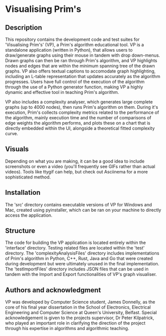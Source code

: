 # Visualising Prim's 


## Description
This repository contains the development code and test suites for 'Visualising Prim's' (VP), a Prim's algorithm educational tool. VP is a standalone application (written in Python), that allows users to draw/generate graphs using their mouse in tandem with drop down-menus. Drawn graphs can then be ran through Prim's algorithm, and VP highlights nodes and edges that are within the minimum spanning tree of the drawn graphs. VP also offers textual captions to accomodate graph highlighting, including an L-table representation that updates accurately as the algorithm progresses. Users have full control of the execution of the algorithm through the use of a Python generator function, making VP a highly dynamic and effective tool in teaching Prim's algorithm.

VP also includes a complexity analyser, which generates large complete graphs (up to 4000 nodes), then runs Prim's algorithm on them. During it's execution, Prim's collects complexity metrics related to the performance of the algorithm, mainly execution time and the number of comparisons of edge weights the algorithm performs, and plots these on a chart that is directly embedded within the UI, alongside a theoretical fitted complexity curve.


## Visuals
Depending on what you are making, it can be a good idea to include screenshots or even a video (you'll frequently see GIFs rather than actual videos). Tools like ttygif can help, but check out Asciinema for a more sophisticated method.


## Installation
The 'src' directory contains executable versions of VP for Windows and Mac, created using pyinstaller, which can be ran on your machine to directly access the application. 


## Structure
The code for building the VP application is located entirely within the 'interface' directory. Testing related files are located within the 'test' directory. The 'complexityAnalysisFiles' directory includes implementations of Prim's algorithm in Python, C++, Rust, Java and Go that were created during development but were ultimately unused in the final implementation. The 'testImportFiles' directory includes JSON files that can be used in tandem with the Import and Export functionalities of VP's graph visualiser.


## Authors and acknowledgment
VP was developed by Computer Science student, James Donnelly, as the core of his final year dissertation in the School of Electronics, Electrical Engineering and Computer Science at Queen's University, Belfast. Special acknowledgement is given to the projects supervisor, Dr Peter Kilpatrick, who played an important role in clarifying the direction of the project through his expertise in algorithms and algorithmic teaching. 


